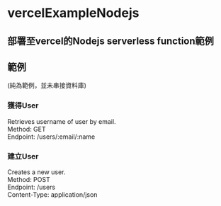 # vercelExampleNodejs
## 部署至vercel的Nodejs serverless function範例
## 範例
(純為範例，並未串接資料庫)   

### 獲得User
Retrieves username of user by email.   
Method: GET   
Endpoint: /users/:email/:name     

### 建立User  
Creates a new user.    
Method: POST     
Endpoint: /users     
Content-Type: application/json  
